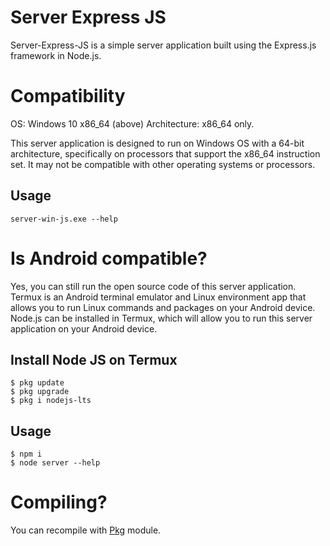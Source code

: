 # Server Express JS

Server-Express-JS is a simple server application built using the Express.js framework in Node.js.

# Compatibility
OS: Windows 10 x86_64 (above)
Architecture: x86_64 only.

This server application is designed to run on Windows OS with a 64-bit architecture, specifically on processors that support the x86_64 instruction set. It may not be compatible with other operating systems or processors.

## Usage

```code
server-win-js.exe --help
```

# Is Android compatible?

Yes, you can still run the open source code of this server application. Termux is an Android terminal emulator and Linux environment app that allows you to run Linux commands and packages on your Android device. Node.js can be installed in Termux, which will allow you to run this server application on your Android device.

## Install Node JS on Termux
```code
$ pkg update
$ pkg upgrade
$ pkg i nodejs-lts
```

## Usage
```code
$ npm i
$ node server --help
```

# Compiling?
You can recompile with [Pkg](https://www.npmjs.com/package/pkg) module. <br>
